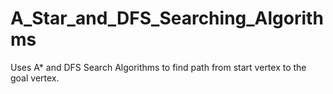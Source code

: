 # A_Star_and_DFS_Searching_Algorithms
Uses A* and DFS Search Algorithms to find path from start vertex to the goal vertex.

